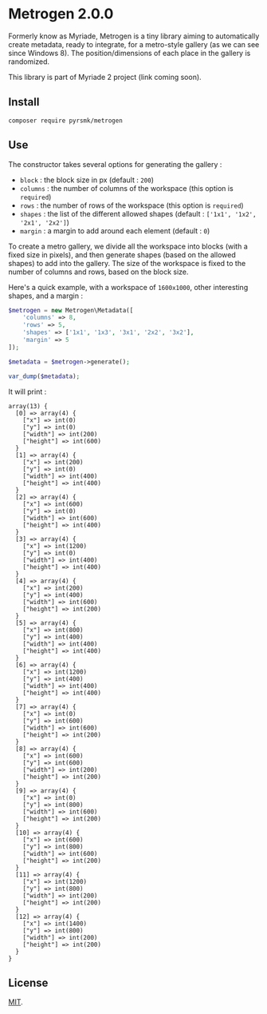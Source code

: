 Metrogen 2.0.0
==============

Formerly know as Myriade, Metrogen is a tiny library aiming to automatically create metadata, ready to integrate, for a metro-style gallery (as we can see since Windows 8). The position/dimensions of each place in the gallery is randomized.

This library is part of Myriade 2 project (link coming soon).

Install
-------

```
composer require pyrsmk/metrogen
```

Use
---

The constructor takes several options for generating the gallery :

- `block` : the block size in px (default : `200`)
- `columns` : the number of columns of the workspace (this option is `required`)
- `rows` : the number of rows of the workspace (this option is `required`)
- `shapes` : the list of the different allowed shapes (default : `['1x1', '1x2', '2x1', '2x2']`)
- `margin` : a margin to add around each element (default : `0`)

To create a metro gallery, we divide all the workspace into blocks (with a fixed size in pixels), and then generate shapes (based on the allowed shapes) to add into the gallery. The size of the workspace is fixed to the number of columns and rows, based on the block size.

Here's a quick example, with a workspace of `1600x1000`, other interesting shapes, and a margin :

```php
$metrogen = new Metrogen\Metadata([
    'columns' => 8,
    'rows' => 5,
    'shapes' => ['1x1', '1x3', '3x1', '2x2', '3x2'],
    'margin' => 5
]);

$metadata = $metrogen->generate();

var_dump($metadata);
```

It will print :

```
array(13) {
  [0] => array(4) {
    ["x"] => int(0)
    ["y"] => int(0)
    ["width"] => int(200)
    ["height"] => int(600)
  }
  [1] => array(4) {
    ["x"] => int(200)
    ["y"] => int(0)
    ["width"] => int(400)
    ["height"] => int(400)
  }
  [2] => array(4) {
    ["x"] => int(600)
    ["y"] => int(0)
    ["width"] => int(600)
    ["height"] => int(400)
  }
  [3] => array(4) {
    ["x"] => int(1200)
    ["y"] => int(0)
    ["width"] => int(400)
    ["height"] => int(400)
  }
  [4] => array(4) {
    ["x"] => int(200)
    ["y"] => int(400)
    ["width"] => int(600)
    ["height"] => int(200)
  }
  [5] => array(4) {
    ["x"] => int(800)
    ["y"] => int(400)
    ["width"] => int(400)
    ["height"] => int(400)
  }
  [6] => array(4) {
    ["x"] => int(1200)
    ["y"] => int(400)
    ["width"] => int(400)
    ["height"] => int(400)
  }
  [7] => array(4) {
    ["x"] => int(0)
    ["y"] => int(600)
    ["width"] => int(600)
    ["height"] => int(200)
  }
  [8] => array(4) {
    ["x"] => int(600)
    ["y"] => int(600)
    ["width"] => int(200)
    ["height"] => int(200)
  }
  [9] => array(4) {
    ["x"] => int(0)
    ["y"] => int(800)
    ["width"] => int(600)
    ["height"] => int(200)
  }
  [10] => array(4) {
    ["x"] => int(600)
    ["y"] => int(800)
    ["width"] => int(600)
    ["height"] => int(200)
  }
  [11] => array(4) {
    ["x"] => int(1200)
    ["y"] => int(800)
    ["width"] => int(200)
    ["height"] => int(200)
  }
  [12] => array(4) {
    ["x"] => int(1400)
    ["y"] => int(800)
    ["width"] => int(200)
    ["height"] => int(200)
  }
}
```

License
-------

[MIT](http://dreamysource.mit-license.org).
